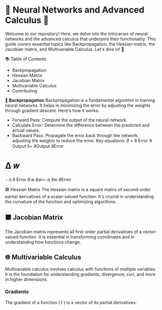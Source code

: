 # 🤖 Neural Networks and Advanced Calculus 📘
Welcome to our repository! Here, we delve into the intricacies of neural networks and the advanced calculus that underpins their functionality. This guide covers essential topics like Backpropagation, the Hessian matrix, the Jacobian matrix, and Multivariable Calculus. Let's dive in! 🌊

📚 Table of Contents
* Backpropagation
* Hessian Matrix
* Jacobian Matrix
* Multivariable Calculus
* Contributing

**🔄 Backpropagation**
Backpropagation is a fundamental algorithm in training neural networks. It helps in minimizing the error by adjusting the weights through gradient descent. Here's how it works:

- Forward Pass: Compute the output of the neural network.
- Calculate Error: Determine the difference between the predicted and actual values.
- Backward Pass: Propagate the error back through the network, adjusting the weights to reduce the error.
Key equations:
𝛿
=
∂
Error
∂
Output
δ= 
∂Output
∂Error
​
 
Δ
𝑤
=
−
𝜂
∂
Error
∂
𝑤
Δw=−η 
∂w
∂Error
​
 

🟦 Hessian Matrix
The Hessian matrix is a square matrix of second-order partial derivatives of a scalar-valued function. It's crucial in understanding the curvature of the function and optimizing algorithms.

## 🟧 Jacobian Matrix
The Jacobian matrix represents all first-order partial derivatives of a vector-valued function. It is essential in transforming coordinates and in understanding how functions change.

## 🌐 Multivariable Calculus
Multivariable calculus involves calculus with functions of multiple variables. It is the foundation for understanding gradients, divergence, curl, and more in higher dimensions.
### Gradients
The gradient of a function \( f \) is a vector of its partial derivatives:
